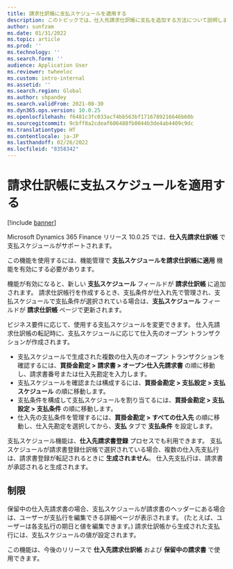 ```yaml
---
title: 請求仕訳帳に支払スケジュールを適用する
description: このトピックでは、仕入先請求仕訳帳に支払を追加する方法について説明します。
author: sunfzam
ms.date: 01/31/2022
ms.topic: article
ms.prod: ''
ms.technology: ''
ms.search.form: ''
audience: Application User
ms.reviewer: twheeloc
ms.custom: intro-internal
ms.assetid: ''
ms.search.region: Global
ms.author: shpandey
ms.search.validFrom: 2021-08-30
ms.dyn365.ops.version: 10.0.25
ms.openlocfilehash: f6481c3fc033acf4bb563bf1716789216646b60b
ms.sourcegitcommit: 9cbff8a2cdeaf606488fb0044b3de4ab4409c9dc
ms.translationtype: HT
ms.contentlocale: ja-JP
ms.lasthandoff: 02/26/2022
ms.locfileid: "8358342"
---
```

# <a name="apply-a-payment-schedule-to-the-invoice-journal"></a>請求仕訳帳に支払スケジュールを適用する

[!include [banner](../includes/preview-banner.md)]

Microsoft Dynamics 365 Finance リリース 10.0.25 では、**仕入先請求仕訳帳** で支払スケジュールがサポートされます。

この機能を使用するには、機能管理で **支払スケジュールを請求仕訳帳に適用** 機能を有効にする必要があります。

機能が有効になると、新しい **支払スケジュール** フィールドが **請求仕訳帳** に追加されます。 請求仕訳帳行を作成するとき、支払条件が仕入れ先で管理され、支払スケジュールで支払条件が選択されている場合は、**支払スケジュール** フィールドが **請求仕訳帳** ページで更新されます。

ビジネス要件に応じて、使用する支払スケジュールを変更できます。 仕入先請求仕訳帳の転記時に、支払スケジュールに応じて仕入先のオープン トランザクションが作成されます。

 - 支払スケジュールで生成された複数の仕入先のオープン トランザクションを確認するには、**買掛金勘定 \> 請求書 \> オープン仕入先請求書** の順に移動し、請求書番号または仕入先勘定を入力します。
 - 支払スケジュールを確認または構成するには、**買掛金勘定 \> 支払設定 \> 支払スケジュール** の順に移動します。
 - 支払条件を構成して支払スケジュールを割り当てるには、**買掛金勘定 \> 支払設定 \> 支払条件** の順に移動します。
 - 仕入先の支払条件を管理するには、**買掛金勘定 \> すべての仕入先** の順に移動し、仕入先勘定を選択してから、**支払** タブで **支払条件** を設定します。

支払スケジュール機能は、**仕入先請求書登録** プロセスでも利用できます。 支払スケジュールが請求書登録仕訳帳で選択されている場合、複数の仕入先支払行は、請求書登録が転記されるときに **生成されません**。 仕入先支払行は、請求書が承認されると生成されます。

## <a name="limitation"></a>制限

保留中の仕入先請求書の場合、支払スケジュールが請求書のヘッダーにある場合は、ユーザーが支払行を編集できる詳細ページが表示されます。 (たとえば、ユーザーは各支払行の期日と値を編集できます。) 請求仕訳帳から生成された支払行には、支払スケジュールの値が設定されます。

この機能は、今後のリリースで **仕入先請求仕訳帳** および **保留中の請求書** で使用できます。
